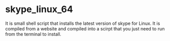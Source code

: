 # skype_linux_64
It is small shell script that installs the latest version of skype for Linux. It is compiled from a website and compiled into a scirpt that you just need to run from the terminal to install.
